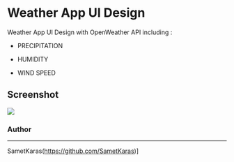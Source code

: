 # Weather App UI Design



Weather App UI Design with OpenWeather API including :  

- PRECIPITATION

- HUMIDITY

- WIND SPEED



## Screenshot

![](C:\Users\ROG%20ZEPHYRUS\AppData\Roaming\marktext\images\2023-08-26-15-01-13-image.png)

### Author

---

SametKaras(https://github.com/SametKaras)]

